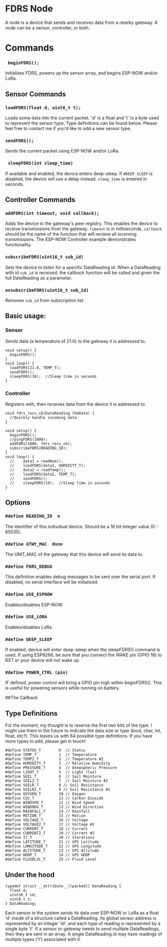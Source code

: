 # FDRS Node
A node is a device that sends and receives data from a nearby gateway. A node can be a sensor, controller, or both. 


# Commands
### ``` beginFDRS();```
Initializes FDRS, powers up the sensor array, and begins ESP-NOW and/or LoRa.
## Sensor Commands
### ```loadFDRS(float d, uint8_t t);```
Loads some data into the current packet. 'd' is a float and 't' is a byte used to represent the sensor type. Type definitions can be found below. Please feel free to contact me if you'd like to add a new sensor type.
### ```sendFDRS();```
Sends the current packet using ESP-NOW and/or LoRa.
### ``` sleepFDRS(int sleep_time)```
If available and enabled, the device enters deep-sleep. If ```#DEEP_SLEEP``` is disabled, the device will use a delay instead. ```sleep_time``` is entered in seconds.
## Controller Commands
### ```addFDRS(int timeout, void callback);```
Adds the device to the gateway's peer registry. This enables the device to receive transmissions from the gateway. ```timeout``` is in milliseconds. ```callback``` should be the name of the function that will recieve all incoming transmissions. The ESP-NOW Controller example demonstrates functionality.
### ```subscribeFDRS(uint16_t sub_id)``` 
Sets the device to listen for a specific DataReading id. When a DataReading with id ```sub_id``` is received, the callback function will be called and given the full DataReading as a parameter.
### ```unsubscribeFDRS(uint16_t sub_id)``` 
Removes ```sub_id``` from subscription list.

## Basic usage:
### Sensor
Sends data (a temperature of 21.0) to the gateway it is addressed to.
```
void setup() {
  beginFDRS();
}
void loop() {
  loadFDRS(21.0, TEMP_T);
  sendFDRS();
  sleepFDRS(10);  //Sleep time in seconds
}
```

### Controller
Registers with, then receives data from the device it is addressed to.

```
void fdrs_recv_cb(DataReading theData) {
  //Quickly handle incoming data
}

void setup() {
  beginFDRS();
  //pingFDRS(1000);
  addFDRS(1000, fdrs_recv_cb);
  subscribeFDRS(READING_ID);
}
void loop() {
  //    data1 = readHum();
  //    loadFDRS(data1, HUMIDITY_T);
  //    data2 = readTemp();
  //    loadFDRS(data2, TEMP_T);
  //    sendFDRS();
  //    sleepFDRS(10);  //Sleep time in seconds
}
```

## Options

### ```#define READING_ID  n```
The identifier of this individual device. Should be a 16 bit integer value (0 - 65535).
### ```#define GTWY_MAC  0xnn```
The UNIT_MAC of the gateway that this device will send its data to.
### ```#define FDRS_DEBUG```
This definition enables debug messages to be sent over the serial port. If disabled, no serial interface will be initialized. 
### ```#define USE_ESPNOW```
Enables/disables ESP-NOW.
### ```#define USE_LORA```
Enables/disables LoRa.
### ```#define DEEP_SLEEP```
If enabled, device will enter deep-sleep when the sleepFDRS() command is used. If using ESP8266, be sure that you connect the WAKE pin (GPIO 16) to RST or your device will not wake up. 
### ```#define POWER_CTRL (pin)```
IF defined, power control will bring a GPIO pin high within beginFDRS(). This is useful for powering sensors while running on battery.

##The Callback


## Type Definitions 
For the moment, my thought is to reserve the first two bits of the type. I might use them in the future to indicate the data size or type (bool, char,  int, float, etc?). This leaves us with 64 possible type definitions. If you have more types to add, please get in touch!
```
#define STATUS_T        0  // Status 
#define TEMP_T          1  // Temperature 
#define TEMP2_T         2  // Temperature #2
#define HUMIDITY_T      3  // Relative Humidity 
#define PRESSURE_T      4  // Atmospheric Pressure 
#define LIGHT_T         5  // Light (lux) 
#define SOIL_T          6  // Soil Moisture 
#define SOIL2_T         7  // Soil Moisture #2 
#define SOILR_T         8 // Soil Resistance 
#define SOILR2_T        9 // Soil Resistance #2 
#define OXYGEN_T        10 // Oxygen 
#define CO2_T           11 // Carbon Dioxide
#define WINDSPD_T       12 // Wind Speed
#define WINDHDG_T       13 // Wind Direction
#define RAINFALL_T      14 // Rainfall
#define MOTION_T        15 // Motion
#define VOLTAGE_T       16 // Voltage
#define VOLTAGE2_T      17 // Voltage #2
#define CURRENT_T       18 // Current
#define CURRENT2_T      19 // Current #2
#define IT_T            20 // Iterations
#define LATITUDE_T      21 // GPS Latitude
#define LONGITUDE_T     22 // GPS Longitude
#define ALTITUDE_T      23 // GPS Altitude
#define HDOP_T          24 // GPS HDOP
#define FLUIDLVL_T      25 // Fluid Level
```
## Under the hood
```
typedef struct __attribute__((packed)) DataReading {
  float d;
  uint16_t id;
  uint8_t t;
} DataReading;
```
Each sensor in the system sends its data over ESP-NOW or LoRa as a float 'd' inside of a structure called a DataReading. Its global sensor address is represented by an integer 'id', and each type of reading is represented by a single byte 't'.  If a sensor or gateway needs to send multiple DataReadings, then they are sent in an array. A single DataReading.id may have readings of multiple types ('t') associated with it.
